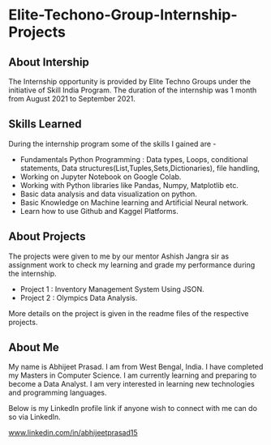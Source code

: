 # Elite-Techono-Group-Internship-Projects

## About Intership
The Internship opportunity is provided by Elite Techno Groups under the initiative of Skill India Program. The duration of the internship was 1 month from August 2021 to September 2021. 

## Skills Learned
During the internship program some of the skills I gained are - 
- Fundamentals Python Programming : Data types, Loops, conditional statements, Data structures(List,Tuples,Sets,Dictionaries), file handling, 
- Working on Jupyter Notebook on Google Colab.
- Working with Python libraries like Pandas, Numpy, Matplotlib etc.
- Basic data analysis and data visualization on python.
- Basic Knowledge on Machine learning and  Artificial Neural network.
- Learn how to use Github and Kaggel Platforms.
 
## About Projects
The projects were given to me by our mentor Ashish Jangra sir  as assignment work to check my learning and grade my performance during the internship.
- Project 1 : Inventory Management System Using JSON.
- Project 2 : Olympics Data Analysis.

More details on the project is given in the readme files of the respective projects.

## About Me
My name is Abhijeet Prasad. I am from West Bengal, India. I have completed my Masters in Computer Science. I am currently learning and preparing to become a Data Analyst. I am very interested in learning new technologies and programming languages.

Below is my LinkedIn profile link if anyone wish to connect with me can do so via LinkedIn.

www.linkedin.com/in/abhijeetprasad15

